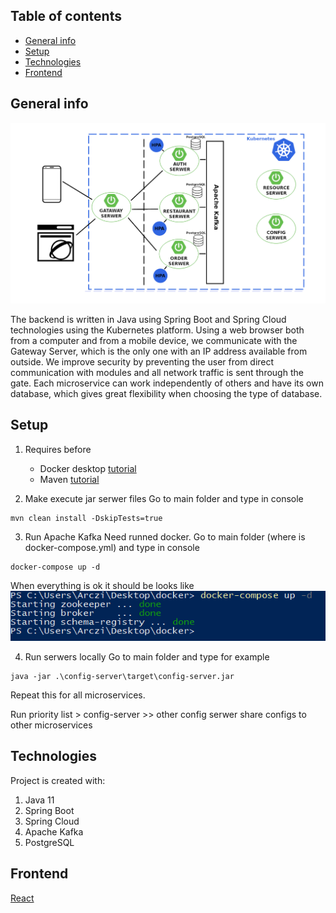 
## Table of contents
* [General info](#general-info)
* [Setup](#setup)
* [Technologies](#technologies)
* [Frontend](#frontend)

## General info
![Alt text](https://github.com/ArturoS159/RestaurantManagment_Back/blob/master/backend.png?raw=true "Backend")

The backend is written in Java using Spring Boot and Spring Cloud technologies using the Kubernetes platform.
Using a web browser both from a computer and from a mobile device, we communicate with the Gateway Server, which is the only one with an IP address available from outside. We improve security by preventing the user from direct communication with modules and all network traffic is sent through the gate. Each microservice can work independently of others and have its own database, which gives great flexibility when choosing the type of database.

## Setup
 1. Requires before
     - Docker desktop [tutorial](https://docs.docker.com/docker-for-windows/install/)
     - Maven [tutorial](https://maven.apache.org/download.cgi)
     
 2. Make execute jar serwer files
Go to main folder and type in console
```
mvn clean install -DskipTests=true
```
 3. Run Apache Kafka 
 Need runned docker.
 Go to main folder (where is docker-compose.yml) and type in console
 ```
 docker-compose up -d
 ```
 When everything is ok it should be looks like 
 ![Alt text](https://github.com/ArturoS159/RestaurantManagment_Back/blob/master/obraz_2021-01-15_225641.png?raw=true "docker")
 
 4. Run serwers locally
 Go to main folder and type for example
 ```
 java -jar .\config-server\target\config-server.jar
 ```
 
 Repeat this for all microservices.
 
 Run priority list > config-server >> other 
 config serwer share configs to other microservices

## Technologies
Project is created with:
 1. Java 11
 2. Spring Boot
 3. Spring Cloud
 4. Apache Kafka
 5. PostgreSQL
 
## Frontend
[React](https://github.com/ArturoS159/RestaurantManagment_Front)
